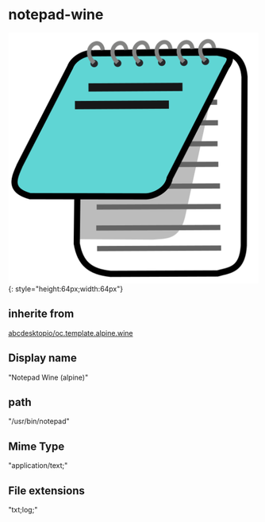 # notepad-wine
![notepad.svg](/applications/icons/notepad.svg){: style="height:64px;width:64px"}
## inherite from
[abcdesktopio/oc.template.alpine.wine](abcdesktopio/oc.template.alpine.wine.md)
## Display name
"Notepad Wine (alpine)"
## path
"/usr/bin/notepad"
## Mime Type
"application/text;"
## File extensions
"txt;log;"
